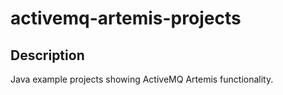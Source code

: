 # activemq-artemis-projects

## Description

Java example projects showing ActiveMQ Artemis functionality.

